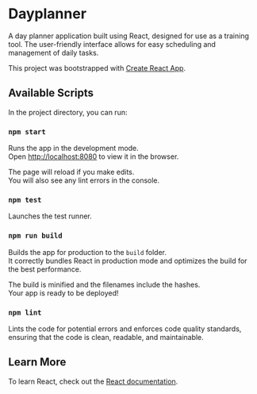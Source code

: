 # Dayplanner

A day planner application built using React, designed for use as a training tool. The user-friendly interface allows for easy scheduling and management of daily tasks.

This project was bootstrapped with [Create React App](https://github.com/facebook/create-react-app).

## Available Scripts

In the project directory, you can run:

### `npm start`

Runs the app in the development mode.\
Open [http://localhost:8080](http://localhost:8080) to view it in the browser.

The page will reload if you make edits.\
You will also see any lint errors in the console.

### `npm test`

Launches the test runner.

### `npm run build`

Builds the app for production to the `build` folder.\
It correctly bundles React in production mode and optimizes the build for the best performance.

The build is minified and the filenames include the hashes.\
Your app is ready to be deployed!

### `npm lint`

Lints the code for potential errors and enforces code quality standards, ensuring that the code is clean, readable, and maintainable.

## Learn More

To learn React, check out the [React documentation](https://reactjs.org/).
